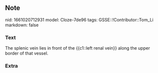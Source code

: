 ## Note
nid: 1661020712931
model: Cloze-7de96
tags: GSSE::!Contributor::Tom_Li
markdown: false

### Text
<div>
  The splenic vein lies in front of the {{c1::left renal vein}}
  along the upper border of that vessel.
</div>

### Extra


